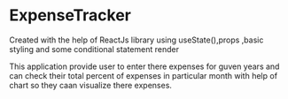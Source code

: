 # ExpenseTracker
Created with the help of ReactJs library using useState(),props ,basic styling and some conditional statement render

This application provide user to enter there expenses for guven years and can check their total percent of expenses in particular month with help of chart so they caan visualize
there expenses.
